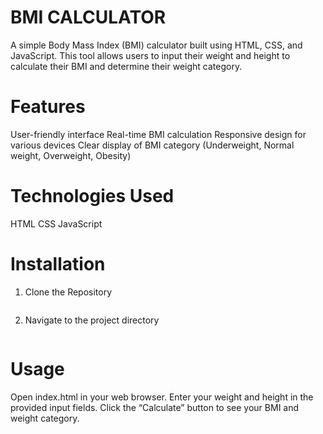 # BMI CALCULATOR
A simple Body Mass Index (BMI) calculator built using HTML, CSS, and JavaScript. This tool allows users to input their weight and height to calculate their BMI and determine their weight category.

# Features
User-friendly interface
Real-time BMI calculation
Responsive design for various devices
Clear display of BMI category (Underweight, Normal weight, Overweight, Obesity)

# Technologies Used
HTML
CSS
JavaScript

# Installation
1. Clone the Repository
   ```git clone https://github.com/yourusername/bmi-calculator.git

2. Navigate to the project directory
   ```cd bmi-calculator

# Usage
Open index.html in your web browser.
Enter your weight and height in the provided input fields.
Click the “Calculate” button to see your BMI and weight category.

